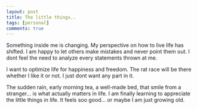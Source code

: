 ```yaml
---
layout: post
title: The little things..
tags: [personal]
comments: true
---
```


Something inside me is changing. My perspective on how to live life has shifted. I am happy to let others make mistakes and never point them out. I dont feel the need to analyze every statements thrown at me.

I want to optimize life for happiness and freedom. The rat race will be there whether I like it or not. I just dont want any part in it. 

The sudden rain, early morning tea, a well-made bed, that smile from a stranger...  is what actually matters in life. I am finally learning to appreciate the little things in life. It feels soo good... or maybe I am just growing old.
